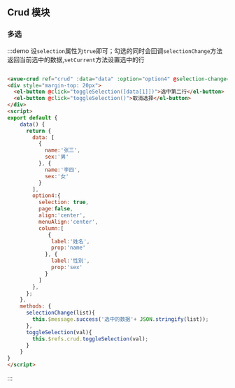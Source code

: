 <script>
export default {
    data() {
      return {
        data: [
          {
            name:'张三',
            sex:'男'
          }, {
            name:'李四',
            sex:'女'
          }
        ],
        option4:{
          selection: true,
          page:false,
          align:'center',
          menuAlign:'center',
          column:[
             {
              label:'姓名',
              prop:'name'
            }, {
              label:'性别',
              prop:'sex'
            }
          ]
        },
      };
    },
    methods: {
      selectionChange(list){
        this.$message.success('选中的数据'+ JSON.stringify(list));
      },
      toggleSelection(val){
        this.$refs.crud.toggleSelection(val);
      }
    }
}
</script>

<style>

</style>

## Crud 模块



### 多选

:::demo  设`selection`属性为`true`即可；勾选的同时会回调`selectionChange`方法返回当前选中的数据,`setCurrent`方法设置选中的行
```html

<avue-crud ref="crud" :data="data" :option="option4" @selection-change="selectionChange"></avue-crud>
<div style="margin-top: 20px">
  <el-button @click="toggleSelection([data[1]])">选中第二行</el-button>
  <el-button @click="toggleSelection()">取消选择</el-button>
</div>
<script>
export default {
    data() {
      return {
        data: [
          {
            name:'张三',
            sex:'男'
          }, {
            name:'李四',
            sex:'女'
          }
        ],
        option4:{
          selection: true,
          page:false,
          align:'center',
          menuAlign:'center',
          column:[
             {
              label:'姓名',
              prop:'name'
            }, {
              label:'性别',
              prop:'sex'
            }
          ]
        },
      };
    },
    methods: {
      selectionChange(list){
        this.$message.success('选中的数据'+ JSON.stringify(list));
      },
      toggleSelection(val){
        this.$refs.crud.toggleSelection(val);
      }
    }
}
</script>
```
:::